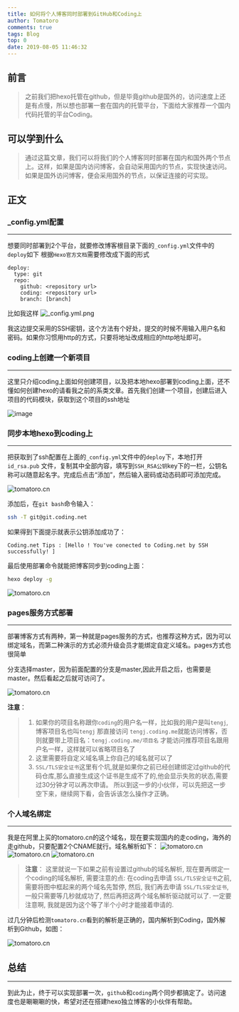 ```yaml
---
title: 如何将个人博客同时部署到GitHub和Coding上
author: Tomatoro
comments: true
tags: Blog
top: 0
date: 2019-08-05 11:46:32
---
```


## 前言

> 之前我们把hexo托管在github，但是毕竟github是国外的，访问速度上还是有点慢，所以想也部署一套在国内的托管平台，下面给大家推荐一个国内代码托管的平台Coding。

## 可以学到什么

> 通过这篇文章，我们可以将我们的个人博客同时部署在国内和国外两个节点上。这样，如果是国内访问博客，会自动采用国内的节点，实现快速访问。如果是国外访问博客，便会采用国外的节点，以保证连接的可实现。

<!-- more --> 

## 正文



### _config.yml配置

* * *

想要同时部署到2个平台，就要修改博客根目录下面的`_config.yml`文件中的`deploy`如下
根据`Hexo官方文档`需要修改成下面的形式

```JS
deploy:
  type: git
  repo:
    github: <repository url>
    coding: <repository url>
    branch: [branch]

```

比如我这样
![_config.yml.png](/img/git1.jpg)


我这边提交采用的SSH密钥，这个方法有个好处，提交的时候不用输入用户名和密码。如果你习惯用http的方式，只要将地址改成相应的http地址即可。

### coding上创建一个新项目

* * *

这里只介绍coding上面如何创建项目，以及把本地hexo部署到coding上面，还不懂如何创建hexo的请看我之前的系类文章。首先我们创建一个项目，创建后进入项目的代码模块，获取到这个项目的ssh地址

![image](/img/git2.jpg)

### 同步本地hexo到coding上

* * *

把获取到了ssh配置在上面的`_config.yml`文件中的`deploy`下，本地打开 `id_rsa.pub` 文件，复制其中全部内容，填写到`SSH_RSA公钥`key下的一栏，公钥名称可以随意起名字。完成后点击“添加”，然后输入密码或动态码即可添加完成。

![tomatoro.cn](/img/git3.jpg)


添加后，在`git bash`命令输入：

```bash
ssh -T git@git.coding.net
```

如果得到下面提示就表示公钥添加成功了：

```
Coding.net Tips : [Hello ! You've conected to Coding.net by SSH successfully! ]
```

最后使用部署命令就能把博客同步到coding上面：

```bash
hexo deploy -g
```

![tomatoro.cn](/img/git4.jpg)

### pages服务方式部署

* * *

部署博客方式有两种，第一种就是pages服务的方式，也推荐这种方式，因为可以绑定域名，而第二种演示的方式必须升级会员才能绑定自定义域名。pages方式也很简单

分支选择master，因为前面配置的分支是master,因此开启之后，也需要是master。然后看起之后就可访问了。

![tomatoro.cn](/img/git5.jpg)


**注意**：

>1.  如果你的项目名称跟你`coding`的用户名一样，比如我的用户是叫`tengj`,博客项目名也叫`tengj` 那直接访问 `tengj.coding.me`就能访问博客，否则就要带上项目名：`tengj.coding.me/项目名` 才能访问推荐项目名跟用户名一样，这样就可以省略项目名了
> 2. 这里需要将自定义域名填上你自己的域名就可以了
> 3. `SSL/TLS安全证书`这里有个坑,就是如果你之前已经创建绑定过github的代码仓库,那么直接生成这个证书是生成不了的,他会显示失败的状态,需要过30分钟才可以再次申请。 所以到这一步的小伙伴，可以先把这一步空下来，继续网下看，会告诉该怎么操作才正确。



### 个人域名绑定

* * *

我是在阿里上买的tomatoro.cn的这个域名，现在要实现国内的走coding，海外的走github，只要配置2个CNAME就行。域名解析如下：
![tomatoro.cn](/img/git6.jpg)
![tomatoro.cn](/img/git7.jpg)
![tomatoro.cn](/img/git8.jpg)

> **注意**：
这里就说一下如果之前有设置过github的域名解析, 现在要再绑定一个coding的域名解析, 需要注意的点:
在coding去申请 `SSL/TLS安全证书`之前,需要将图中框起来的两个域名先暂停, 然后, 我们再去申请 `SSL/TLS安全证书`, 一般只需要等几秒就成功了, 然后再把这两个域名解析驱动就可以了. 一定要注意啊, 我就是因为这个等了半个小时才能接着申请的.

过几分钟后检测`tomatoro.cn`看到的解析是正确的，国内解析到Coding，国外解析到Github，如图：

![tomatoro.cn](/img/git10.jpg)

## 总结

* * *

到此为止，终于可以实现部署一次，`github`和`coding`两个同步都搞定了。访问速度也是唰唰唰的快，希望对还在搭建hexo独立博客的小伙伴有帮助。